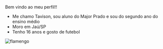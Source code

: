 Bem vindo ao meu perfil!!
- Me chamo Tavison, sou aluno do Major Prado e sou do segundo ano do ensino médio
- Moro em Jaú/SP
- Tenho 16 anos e gosto de futebol

![flamengo](https://github.com/tavisonn/tavisonn/assets/169936919/c7d95355-48b1-41eb-9584-47ed903c28fe)
